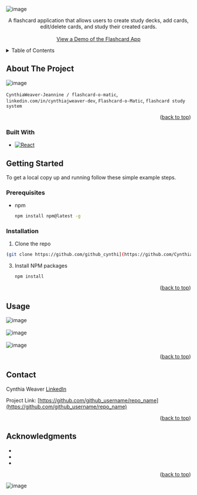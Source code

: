 

![image](https://github.com/CynthiaWeaver-Jeannine/flashcard-o-matic/assets/132491873/b8a2f515-b6de-4684-847d-8a763a98fe0c)

  <p align="center" id="readme-top">
    A flashcard application that allows users to create study decks, add cards, edit/delete cards, and study their created cards. 
    <br />
    <br />
    <a href="https://flashcards-frontend-ole1.onrender.com">View a Demo of the Flashcard App</a>
    
  </p>
</div>



<!-- TABLE OF CONTENTS -->
<details>
  <summary>Table of Contents</summary>
  <ol>
    <li>
      <a href="#about-the-project">About The Project</a>
      <ul>
        <li><a href="#built-with">Built With</a></li>
      </ul>
    </li>
    <li>
      <a href="#getting-started">Getting Started</a>
      <ul>
        <li><a href="#prerequisites">Prerequisites</a></li>
        <li><a href="#installation">Installation</a></li>
      </ul>
    </li>
    <li><a href="#usage">Usage</a></li>
    <li><a href="#roadmap">Roadmap</a></li>
    <li><a href="#contributing">Contributing</a></li>
    <li><a href="#license">License</a></li>
    <li><a href="#contact">Contact</a></li>
    <li><a href="#acknowledgments">Acknowledgments</a></li>
  </ol>
</details>



<!-- ABOUT THE PROJECT -->
## About The Project

![image](https://github.com/CynthiaWeaver-Jeannine/flashcard-o-matic/assets/132491873/2ecd8fad-0109-4426-a4ac-64d9359d518c)

 `CynthiaWeaver-Jeannine / flashcard-o-matic`,  `linkedin.com/in/cynthiajweaver-dev`, `Flashcard-o-Matic`, `flashcard study system`

<p align="right">(<a href="#readme-top">back to top</a>)</p>



### Built With
* [![React][React.js]][React-url]


## Getting Started

To get a local copy up and running follow these simple example steps.

### Prerequisites
* npm
  ```sh
  npm install npm@latest -g
  ```

### Installation
1.  Clone the repo
   ```sh
  (git clone https://github.com/github_cynthi](https://github.com/CynthiaWeaver-Jeannine/flashcard-o-matic.git)
   ```
3. Install NPM packages
   ```sh
   npm install
   ```

<p align="right">(<a href="#readme-top">back to top</a>)</p>



## Usage
![image](https://github.com/CynthiaWeaver-Jeannine/flashcard-o-matic/assets/132491873/1b38039f-7f2f-4ff1-8798-591d0e908f17)
<br/>
<br/>
![image](https://github.com/CynthiaWeaver-Jeannine/flashcard-o-matic/assets/132491873/e14c3034-df3e-4ea1-b8a4-527f6bae186e)
<br/>
<br/>
![image](https://github.com/CynthiaWeaver-Jeannine/flashcard-o-matic/assets/132491873/f35ad578-fd9f-49c5-8d3f-7cfa1e027f6f)




<p align="right">(<a href="#readme-top">back to top</a>)</p>

## Contact

Cynthia Weaver [LinkedIn](linkedin.com/in/cynthiajweaver-dev)

Project Link: [https://github.com/github_username/repo_name](https://github.com/github_username/repo_name)

<p align="right">(<a href="#readme-top">back to top</a>)</p>




## Acknowledgments

* []()
* []()
* []()

<p align="right">(<a href="#readme-top">back to top</a>)</p>



<!-- MARKDOWN LINKS & IMAGES -->
<!-- https://www.markdownguide.org/basic-syntax/#reference-style-links -->
[contributors-shield]: https://img.shields.io/github/contributors/github_username/repo_name.svg?style=for-the-badge
[contributors-url]: https://github.com/github_username/repo_name/graphs/contributors
[forks-shield]: https://img.shields.io/github/forks/github_username/repo_name.svg?style=for-the-badge
[forks-url]: https://github.com/github_username/repo_name/network/members
[stars-shield]: https://img.shields.io/github/stars/github_username/repo_name.svg?style=for-the-badge
[stars-url]: https://github.com/github_username/repo_name/stargazers
[issues-shield]: https://img.shields.io/github/issues/github_username/repo_name.svg?style=for-the-badge
[issues-url]: https://github.com/github_username/repo_name/issues
[license-shield]: https://img.shields.io/github/license/github_username/repo_name.svg?style=for-the-badge
[license-url]: https://github.com/github_username/repo_name/blob/master/LICENSE.txt
[linkedin-shield]: https://img.shields.io/badge/-LinkedIn-black.svg?style=for-the-badge&logo=linkedin&colorB=555
[linkedin-url]: https://linkedin.com/in/linkedin_username
[product-screenshot]: images/screenshot.png
[Next.js]: https://img.shields.io/badge/next.js-000000?style=for-the-badge&logo=nextdotjs&logoColor=white
[Next-url]: https://nextjs.org/
[React.js]: https://img.shields.io/badge/React-20232A?style=for-the-badge&logo=react&logoColor=61DAFB
[React-url]: https://reactjs.org/
[Vue.js]: https://img.shields.io/badge/Vue.js-35495E?style=for-the-badge&logo=vuedotjs&logoColor=4FC08D
[Vue-url]: https://vuejs.org/
[Angular.io]: https://img.shields.io/badge/Angular-DD0031?style=for-the-badge&logo=angular&logoColor=white
[Angular-url]: https://angular.io/
[Svelte.dev]: https://img.shields.io/badge/Svelte-4A4A55?style=for-the-badge&logo=svelte&logoColor=FF3E00
[Svelte-url]: https://svelte.dev/
[Laravel.com]: https://img.shields.io/badge/Laravel-FF2D20?style=for-the-badge&logo=laravel&logoColor=white
[Laravel-url]: https://laravel.com
[Bootstrap.com]: https://img.shields.io/badge/Bootstrap-563D7C?style=for-the-badge&logo=bootstrap&logoColor=white
[Bootstrap-url]: https://getbootstrap.com
[JQuery.com]: https://img.shields.io/badge/jQuery-0769AD?style=for-the-badge&logo=jquery&logoColor=white
[JQuery-url]: https://jquery.com 

![image](https://github.com/CynthiaWeaver-Jeannine/flashcard-o-matic/assets/132491873/2ecd8fad-0109-4426-a4ac-64d9359d518c)




